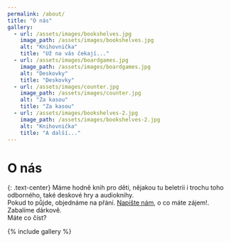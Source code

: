 ```yaml
---
permalink: /about/
title: "O nás"
gallery:
  - url: /assets/images/bookshelves.jpg
    image_path: /assets/images/bookshelves.jpg
    alt: "Knihovnička"
    title: "Už na vás čekají..."
  - url: /assets/images/boardgames.jpg
    image_path: /assets/images/boardgames.jpg
    alt: "Deskovky"
    title: "Deskovky"
  - url: /assets/images/counter.jpg
    image_path: /assets/images/counter.jpg
    alt: "Za kasou"
    title: "Za kasou"
  - url: /assets/images/bookshelves-2.jpg
    image_path: /assets/images/bookshelves-2.jpg
    alt: "Knihovnička"
    title: "A další..."            
---
```

# O nás

{: .text-center}
Máme hodně knih pro děti, nějakou tu beletrii i trochu toho odborného, také deskové hry a audioknihy.  
Pokud to půjde, objednáme na přání. [Napište nám](mailto:knihkupka@knihkupka.cz), o co máte zájem!.  
Zabalíme dárkově.  
Máte co číst?  

{% include gallery %}

